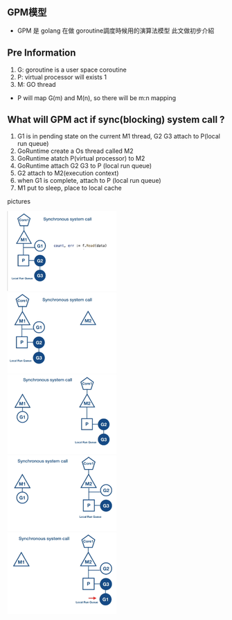 ## GPM模型
- GPM 是 golang 在做 goroutine調度時候用的演算法模型
此文做初步介紹

## Pre Information
1. G: goroutine is a user space coroutine
2. P: virtual processor will exists 1
3. M: GO thread

- P will map G(m) and M(n), so there will be m:n mapping

## What will GPM act if sync(blocking) system call ?
1. G1 is in pending state on the current M1 thread, G2 G3 attach to P(local run queue)
2. GoRuntime create a Os thread called M2 
3. GoRuntime atatch P(virtual processor) to M2
4. GoRuntime attach G2 G3 to P (local run queue)
5. G2 attach to M2(execution context)
6. when G1 is complete, attach to P (local run queue)
7. M1 put to sleep, place to local cache

pictures


<div float="left">

<img src="assets/1.png"  width="50%"> 

<img src="assets/2.png"  width="50%">

<img src="assets/3.png"  width="50%">

<img src="assets/4.png"  width="50%">

<img src="assets/5.png"  width="50%">

</div>